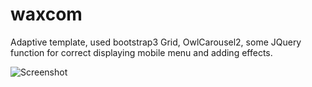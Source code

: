 # waxcom
Adaptive template, used bootstrap3 Grid, OwlCarousel2, some JQuery function for correct displaying mobile menu and adding effects.

![Screenshot](/images/screenshot.png?raw=true)
